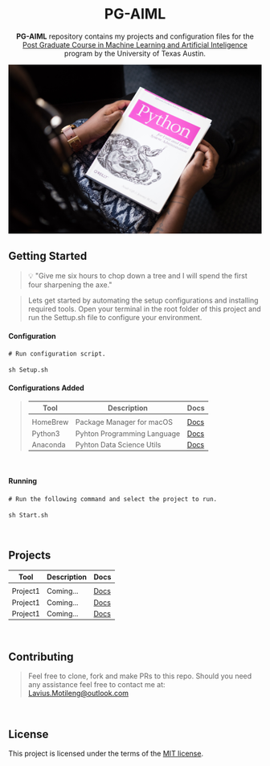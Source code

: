 <h1 align="center">PG-AIML</h1>
<p align="center">
<b>PG-AIML</b> repository contains my projects and configuration files for the <a href="https://www.mygreatlearning.com/artificial-intelligence/courses/pg-program-online-artificial-intelligence-machine-learning" rel="noopener">Post Graduate Course in Machine Learning and Artificial Inteligence</a> program by the University of Texas Austin. 
</p>

![react-material-admin-demo](./Resources/Header.jpg)

## Getting Started

<blockquote>
<p>
💡 "Give me six hours to chop down a tree and I will spend the first four sharpening the axe."
</p>
</blockquote>

<blockquote>
<p>
Lets get started by automating the setup configurations and installing required tools. Open your terminal in the root folder of this project and run the Settup.sh file to configure your environment. 
</p>
</blockquote>

#### Configuration

```
# Run configuration script.

sh Setup.sh
```
#### Configurations Added
<blockquote>

| Tool         | Description                                 | Docs                                     |
| ------------ | ------------------------------------------- | -------------------------------          |
|                                 |
| HomeBrew     | Package Manager for macOS                   | [Docs](https://brew.sh/)                 |
| Python3      | Pyhton Programming Language                 | [Docs](https://www.python.org/downloads) |
| Anaconda     | Pyhton Data Science Utils                   | [Docs](https://www.anaconda.com)         |

</blockquote>

<br>

#### Running

```
# Run the following command and select the project to run.

sh Start.sh
```

<br>

## Projects

| Tool         | Description                                 | Docs                                     |
| ------------ | ------------------------------------------- | -------------------------------          |
|                                 |
| Project1     | Coming...                                   | [Docs](./src/Projectone)                 |
| Project1     | Coming...                                   | [Docs](./src/Projectone)                 |
| Project1     | Coming...                                   | [Docs](./src/Projectone)                 |

<br>

## Contributing
<blockquote>
<p>

Feel free to clone, fork and make PRs to this repo. Should you need any assistance feel free to contact me at:
Lavius.Motileng@outlook.com
<br>
</p>
</blockquote>

<br>

## License

This project is licensed under the terms of the
[MIT license](/LICENSE).
